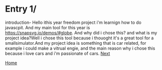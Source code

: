 # Entry 1/

introduction- Hello ithis year freedom project i'm learnign how to do javascpit. And my main tool for this year is https://snapsvg.io/demos/#globe. And why did i chose this? and what is my project idea?Well i chose this tool because i thouoght it's a great tool for a smallsimulator.And my project idea is something that is car related, for example i could make a vitrual engie, and the main reason why i chose this because i love cars and i'm passionate of cars.
[Next](entry02.md)

[Home](../README.md)